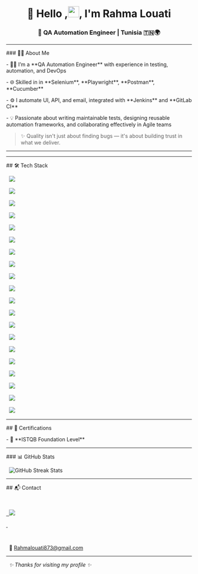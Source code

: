 <h1 align="center">🌸 Hello ,<img src="https://raw.githubusercontent.com/MartinHeinz/MartinHeinz/master/wave.gif" width="30px">, I'm Rahma Louati</h1>

<h3 align="center">🚀 QA Automation Engineer  | Tunisia 🇹🇳🌍</h3>







---



\### 💁‍♀️ About Me



\- 👩‍💻 I’m a \*\*QA Automation Engineer\*\* with experience in testing, automation, and DevOps

\- 🌐 Skilled in in \*\*Selenium\*\*, \*\*Playwright\*\*, \*\*Postman\*\*, \*\*Cucumber\*\*

\- ⚙️ I automate UI, API, and email, integrated with \*\*Jenkins\*\* and \*\*GitLab CI\*\*

\- 💡 Passionate about writing maintainable tests, designing reusable automation frameworks, and collaborating effectively in Agile teams



> ✨ Quality isn't just about finding bugs — it's about building trust in what we deliver.





---

---



\## 🛠️ Tech Stack 



<p align="center">

&nbsp; <img src="https://img.shields.io/badge/Testing-Playwright-informational?style=flat-square\&logo=playwright"/>

&nbsp; <img src="https://img.shields.io/badge/-Selenium-43B02A?style=flat-square\&logo=selenium"/>

&nbsp; <img src="https://img.shields.io/badge/-Cypress-17202C?style=flat-square\&logo=cypress"/>

&nbsp; <img src="https://img.shields.io/badge/-Postman-FF6C37?style=flat-square\&logo=postman"/>

&nbsp; <img src="https://img.shields.io/badge/-Robot\_Framework-000000?style=flat-square"/>

</p>



<p align="center">

&nbsp; <img src="https://img.shields.io/badge/Languages-Python-blue?style=flat-square\&logo=python"/>

&nbsp; <img src="https://img.shields.io/badge/-JavaScript-F7DF1E?style=flat-square\&logo=javascript\&logoColor=black"/>

&nbsp; <img src="https://img.shields.io/badge/-TypeScript-3178C6?style=flat-square\&logo=typescript"/>

&nbsp; <img src="https://img.shields.io/badge/-Java-007396?style=flat-square\&logo=java"/>

&nbsp; <img src="https://img.shields.io/badge/-SQL-4479A1?style=flat-square\&logo=mysql"/>

</p>



<p align="center">

&nbsp; <img src="https://img.shields.io/badge/Tools-Git-F05032?style=flat-square\&logo=git"/>

&nbsp; <img src="https://img.shields.io/badge/-GitHub-181717?style=flat-square\&logo=github"/>

&nbsp; <img src="https://img.shields.io/badge/-Azure\_DevOps-0078D7?style=flat-square\&logo=azuredevops"/>

&nbsp; <img src="https://img.shields.io/badge/-Jira-0052CC?style=flat-square\&logo=jira"/>

&nbsp; <img src="https://img.shields.io/badge/-Jenkins-D24939?style=flat-square\&logo=jenkins"/>

&nbsp; <img src="https://img.shields.io/badge/-VS\_Code-007ACC?style=flat-square\&logo=visualstudiocode"/>

</p>



<p align="center">

&nbsp; <img src="https://img.shields.io/badge/Methods-Agile-FCA121?style=flat-square"/>

&nbsp; <img src="https://img.shields.io/badge/-TDD-FF4081?style=flat-square"/>

&nbsp; <img src="https://img.shields.io/badge/-CI/CD-4CAF50?style=flat-square\&logo=gitlab"/>

&nbsp; <img src="https://img.shields.io/badge/-Page\_Object\_Model-607D8B?style=flat-square"/>

</p>



---



\## 📜 Certifications



\- 🏅 \*\*ISTQB Foundation Level\*\* 



---



\### 📊 GitHub Stats



<p align="center">

&nbsp; <img src="https://github-readme-streak-stats.herokuapp.com/?user=SalhiFayza\&theme=default" alt="GitHub Streak Stats"/>

</p>



---



\## 📬 Contact



<p align="center">

&nbsp; <a href="https://www.linkedin.com/in/rahma-louati/">

&nbsp;   <img src="https://img.shields.io/badge/LinkedIn-RahmaLouati-blue?style=flat\&logo=linkedin">

&nbsp; </a>

&nbsp; <br/>

&nbsp; 📩 <a href="mailto:Rahmalouati873@gmail.com">Rahmalouati873@gmail.com</a>

</p>



---



<p align="center">

&nbsp; <em> ✨ Thanks for visiting my profile ✨ </em>

</p>







